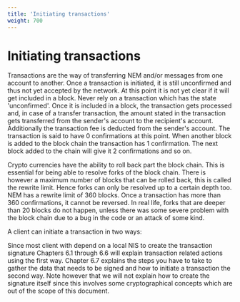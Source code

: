 ```yaml
---
title: 'Initiating transactions'
weight: 700
---
```


 
# Initiating transactions 
Transactions are the way of transferring NEM and/or messages from one account to another. Once a transaction is initiated, it is still unconfirmed and thus not yet accepted by the network. At this point it is not yet clear if it will get included in a block. Never rely on a transaction which has the state 'unconfirmed'. Once it is included in a block, the transaction gets processed and, in case of a transfer transaction, the amount stated in the transaction gets transferred from the sender's account to the recipient's account. Additionally the transaction fee is deducted from the sender's account. The transaction is said to have 0 confirmations at this point. When another block is added to the block chain the transaction has 1 confirmation. The next block added to the chain will give it 2 confirmations and so on.

 
Crypto currencies have the ability to roll back part the block chain. This is essential for being able to resolve forks of the block chain. There is however a maximum number of blocks that can be rolled back, this is called the rewrite limit. Hence forks can only be resolved up to a certain depth too. NEM has a rewrite limit of 360 blocks. Once a transaction has more than 360 confirmations, it cannot be reversed. In real life, forks that are deeper than 20 blocks do not happen, unless there was some severe problem with the block chain due to a bug in the code or an attack of some kind.

 
A client can initiate a transaction in two ways:

 
 
 
Since most client with depend on a local NIS to create the transaction signature Chapters 6.1 through 6.6 will explain transaction related actions using the first way. Chapter 6.7 explains the steps you have to take to gather the data that needs to be signed and how to initiate a transaction the second way. Note however that we will not explain how to create the signature itself since this involves some cryptographical concepts which are out of the scope of this document. 

 
